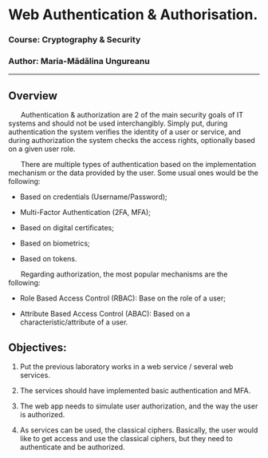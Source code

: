 ﻿
#  Web Authentication & Authorisation.

###  Course: Cryptography & Security

### Author:  Maria-Mădălina Ungureanu

----

##  Overview

&ensp;&ensp;&ensp; Authentication & authorization are 2 of the main security goals of IT systems and should not be used interchangibly. Simply put, during authentication the system verifies the identity of a user or service, and during authorization the system checks the access rights, optionally based on a given user role.

&ensp;&ensp;&ensp; There are multiple types of authentication based on the implementation mechanism or the data provided by the user. Some usual ones would be the following:

- Based on credentials (Username/Password);

- Multi-Factor Authentication (2FA, MFA);

- Based on digital certificates;

- Based on biometrics;

- Based on tokens.

&ensp;&ensp;&ensp; Regarding authorization, the most popular mechanisms are the following:

- Role Based Access Control (RBAC): Base on the role of a user;

- Attribute Based Access Control (ABAC): Based on a characteristic/attribute of a user.

##  Objectives:

1. Put the previous laboratory works in a web service / several web services.

2. The services should have implemented basic authentication and MFA.

3. The web app needs to simulate user authorization, and the way the user is authorized.

4. As services can be used, the classical ciphers. Basically, the user would like to get access and use the classical ciphers, but they need to authenticate and be authorized.


